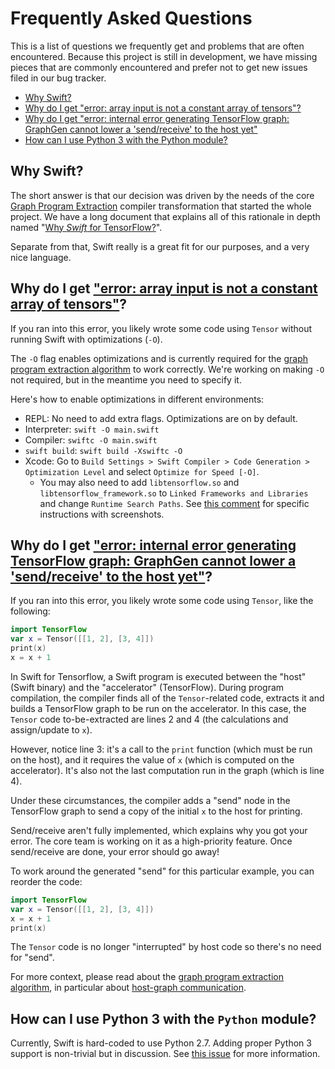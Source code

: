 # Frequently Asked Questions

This is a list of questions we frequently get and problems that are often encountered. 
Because this project is still in development, we have missing pieces that are commonly
encountered and prefer not to get new issues filed in our bug tracker.

* [Why Swift?](#why-swift)
* [Why do I get "error: array input is not a constant array of tensors"?](#why-do-i-get-error-array-input-is-not-a-constant-array-of-tensors)
* [Why do I get "error: internal error generating TensorFlow graph: GraphGen cannot lower a 'send/receive' to the host yet"](#why-do-i-get-error-internal-error-generating-tensorflow-graph-graphgen-cannot-lower-a-sendreceive-to-the-host-yet)
* [How can I use Python 3 with the Python module?](#how-can-i-use-python-3-with-the-python-module)

## Why Swift?

The short answer is that our decision was driven by the needs of the core [Graph Program
Extraction](docs/GraphProgramExtraction.md) compiler transformation that started the whole
project.  We have a long document that explains all of this rationale in depth named "[Why 
*Swift* for TensorFlow?](docs/WhySwiftForTensorFlow.md)".

Separate from that, Swift really is a great fit for our purposes, and a very nice language.

## Why do I get ["error: array input is not a constant array of tensors"](https://github.com/tensorflow/swift/issues/10)?

If you ran into this error, you likely wrote some code using `Tensor` without running Swift with optimizations (`-O`). 

The `-O` flag enables optimizations and is currently required for the [graph program extraction
algorithm](https://github.com/tensorflow/swift/blob/master/docs/GraphProgramExtraction.md) to work correctly.
We're working on making `-O` not required, but in the meantime you need to specify it.

Here's how to enable optimizations in different environments:

* REPL: No need to add extra flags. Optimizations are on by default. 
* Interpreter: `swift -O main.swift`
* Compiler: `swiftc -O main.swift`
* `swift build`: `swift build -Xswiftc -O`
* Xcode: Go to `Build Settings > Swift Compiler > Code Generation > Optimization Level` and select `Optimize for Speed [-O]`.
  * You may also need to add `libtensorflow.so` and `libtensorflow_framework.so` to `Linked Frameworks and Libraries` and change `Runtime Search Paths`.
    See [this comment](https://github.com/tensorflow/swift/issues/10#issuecomment-385167803) for specific instructions with screenshots.

## Why do I get ["error: internal error generating TensorFlow graph: GraphGen cannot lower a 'send/receive' to the host yet"](https://github.com/tensorflow/swift/issues/8)?

If you ran into this error, you likely wrote some code using `Tensor`, like the following:

```swift
import TensorFlow
var x = Tensor([[1, 2], [3, 4]])
print(x)
x = x + 1
```

In Swift for Tensorflow, a Swift program is executed between the "host" (Swift binary) and the "accelerator" (TensorFlow).
During program compilation, the compiler finds all of the `Tensor`-related code, extracts it and builds a TensorFlow graph to be run on the accelerator. In this case, the `Tensor` code to-be-extracted are lines 2 and 4 (the calculations and assign/update to `x`).

However, notice line 3: it's a call to the `print` function (which must be run on the host),
and it requires the value of `x` (which is computed on the accelerator).
It's also not the last computation run in the graph (which is line 4).

Under these circumstances, the compiler adds a "send" node in the TensorFlow graph to send a copy of the initial `x` to the host for printing.

Send/receive aren't fully implemented, which explains why you got your error. The core team is working on it as a high-priority feature. Once send/receive are done, your error should go away!

To work around the generated "send" for this particular example, you can reorder the code:

```swift
import TensorFlow
var x = Tensor([[1, 2], [3, 4]])
x = x + 1
print(x)
```

The `Tensor` code is no longer "interrupted" by host code so there's no need for "send".

For more context, please read about the [graph program extraction algorithm](https://github.com/tensorflow/swift/blob/master/docs/GraphProgramExtraction.md),
in particular about [host-graph communication](https://github.com/tensorflow/swift/blob/master/docs/GraphProgramExtraction.md#adding-hostgraph-communication).


## How can I use Python 3 with the `Python` module?

Currently, Swift is hard-coded to use Python 2.7.
Adding proper Python 3 support is non-trivial but in discussion.
See [this issue](https://github.com/tensorflow/swift/issues/13) for more information.
